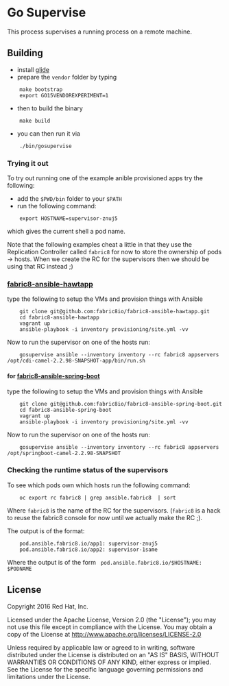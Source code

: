 # Go Supervise

This process supervises a running process on a remote machine.

## Building

* install [glide](https://github.com/Masterminds/glide#install)
* prepare the `vendor` folder by typing

```
    make bootstrap
    export GO15VENDOREXPERIMENT=1
```
    
* then to build the binary
    
```
    make build
```
    
* you can then run it via

```    
    ./bin/gosupervise
```

### Trying it out
  
To try out running one of the example anible provisioned apps try the following:

* add the `$PWD/bin` folder to your `$PATH`
* run the following command:

```
    export HOSTNAME=supervisor-znuj5
```
    
which gives the current shell a pod name. 

Note that the following examples cheat a little in that they use the Replication Controller called `fabric8` for now to store the ownership of pods -> hosts. When we create the RC for the supervisors then we should be using that RC instead ;)

### [fabric8-ansible-hawtapp](https://github.com/fabric8io/fabric8-ansible-hawtapp)

type the following to setup the VMs and provision things with Ansible

```
    git clone git@github.com:fabric8io/fabric8-ansible-hawtapp.git
    cd fabric8-ansible-hawtapp
    vagrant up
    ansible-playbook -i inventory provisioning/site.yml -vv
```
    
Now to run the supervisor on one of the hosts run:
    
```    
    gosupervise ansible --inventory inventory --rc fabric8 appservers /opt/cdi-camel-2.2.98-SNAPSHOT-app/bin/run.sh
```      
  
#### for [fabric8-ansible-spring-boot](https://github.com/fabric8io/fabric8-ansible-spring-boot)

type the following to setup the VMs and provision things with Ansible

```
    git clone git@github.com:fabric8io/fabric8-ansible-spring-boot.git
    cd fabric8-ansible-spring-boot
    vagrant up
    ansible-playbook -i inventory provisioning/site.yml -vv
```
    
Now to run the supervisor on one of the hosts run:
    
```    
    gosupervise ansible --inventory inventory --rc fabric8 appservers /opt/springboot-camel-2.2.98-SNAPSHOT
```      

### Checking the runtime status of the supervisors
 
To see which pods own which hosts run the following command:
 
```
    oc export rc fabric8 | grep ansible.fabric8  | sort
```

Where `fabric8` is the name of the RC for the supervisors. (`fabric8` is a hack to reuse the fabric8 console for now until we actually make the RC ;).

The output is of the format:

```
    pod.ansible.fabric8.io/app1: supervisor-znuj5
    pod.ansible.fabric8.io/app2: supervisor-1same
```

Where the output is of the form ` pod.ansible.fabric8.io/$HOSTNAME: $PODNAME`
 
## License

Copyright 2016 Red Hat, Inc.

Licensed under the Apache License, Version 2.0 (the "License"); you may not use this file except in compliance with the License. You may obtain a copy of the License at <http://www.apache.org/licenses/LICENSE-2.0>

Unless required by applicable law or agreed to in writing, software distributed under the License is distributed on an "AS IS" BASIS, WITHOUT WARRANTIES OR CONDITIONS OF ANY KIND, either express or implied. See the License for the specific language governing permissions and limitations under the License.
